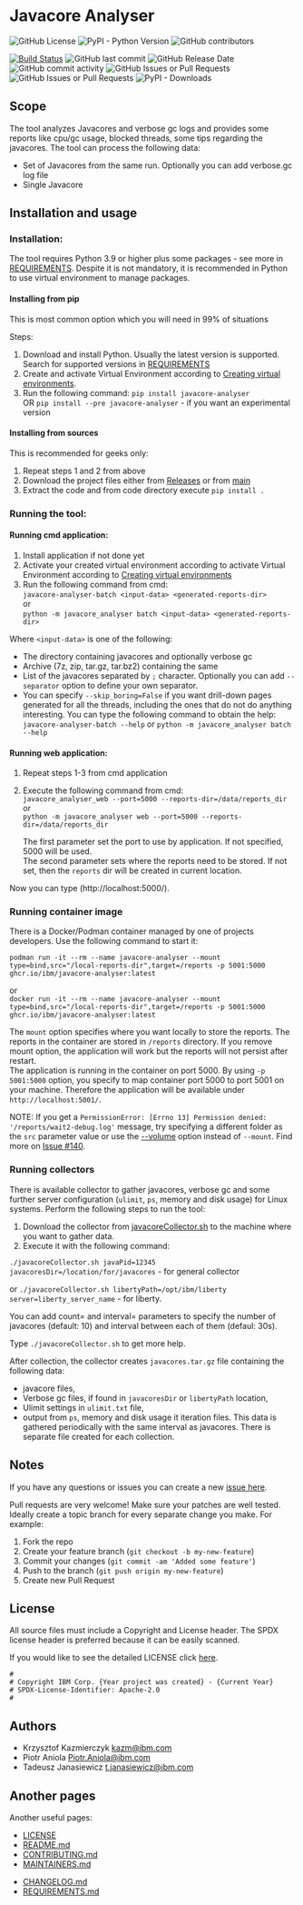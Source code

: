 <!-- This should be the location of the title of the repository, normally the short name -->
# Javacore Analyser

![GitHub License](https://img.shields.io/github/license/IBM/javacore-analyser)
![PyPI - Python Version](https://img.shields.io/pypi/pyversions/javacore-analyser)
![GitHub contributors](https://img.shields.io/github/contributors/IBM/javacore-analyser)  
<!-- Build Status, is a great thing to have at the top of your repository, it shows that you take your CI/CD as first class citizens -->
[![Build Status](https://app.travis-ci.com/IBM/javacore-analyser.svg?token=w3i4X11XppEi2tJQsxDb&branch=main)](https://app.travis-ci.com/IBM/javacore-analyser)
![GitHub last commit](https://img.shields.io/github/last-commit/IBM/javacore-analyser)
![GitHub Release Date](https://img.shields.io/github/release-date/IBM/javacore-analyser)
![GitHub commit activity](https://img.shields.io/github/commit-activity/t/IBM/javacore-analyser)
![GitHub Issues or Pull Requests](https://img.shields.io/github/issues-pr/IBM/javacore-analyser)
![GitHub Issues or Pull Requests](https://img.shields.io/github/issues-pr-closed/IBM/javacore-analyser)
![PyPI - Downloads](https://img.shields.io/pypi/dm/javacore-analyser)


<!-- Not always needed, but a scope helps the user understand in a short sentance like below, why this repo exists -->
## Scope

The tool analyzes Javacores and verbose gc logs and provides some reports like cpu/gc usage, blocked threads, some tips regarding the javacores. The tool can process the following data:
* Set of Javacores from the same run. Optionally you can add verbose.gc log file
* Single Javacore

  
<!-- A more detailed Usage or detailed explaination of the repository here -->
## Installation and usage

### Installation:
The tool requires Python 3.9 or higher plus some packages - see more in [REQUIREMENTS](REQUIREMENTS.md). 
Despite it is not mandatory, it is recommended in Python to use virtual environment to manage packages.

#### Installing from pip
This is most common option which you will need in 99% of situations  

Steps:
1. Download and install Python. Usually the latest version is supported. Search for supported versions in 
[REQUIREMENTS](REQUIREMENTS.md)
2. Create and activate Virtual Environment according to [Creating virtual environments](https://docs.python.org/3/tutorial/venv.html#creating-virtual-environments).
3. Run the following command:
   `pip install javacore-analyser`  
    OR
   `pip install --pre javacore-analyser` - if you want an experimental version


#### Installing from sources
This is recommended for geeks only:
1. Repeat steps 1 and 2 from above
2. Download the project files either from [Releases](https://github.com/IBM/javacore-analyser/releases) or from [main](https://github.com/IBM/javacore-analyser/archive/refs/heads/main.zip)
3. Extract the code and from code directory execute
   `pip install .`

### Running the tool:

#### Running cmd application: 
1. Install application if not done yet
2. Activate your created virtual environment according to activate Virtual Environment according to [Creating virtual environments](https://docs.python.org/3/tutorial/venv.html#creating-virtual-environments)
3. Run the following command from cmd:  
`javacore-analyser-batch <input-data> <generated-reports-dir>`  
or  
`python -m javacore_analyser batch <input-data> <generated-reports-dir>`  

Where `<input-data>` is one of the following:
* The directory containing javacores and optionally verbose gc
* Archive (7z, zip, tar.gz, tar.bz2) containing the same
* List of the javacores separated by `;` character. Optionally you can add `--separator` option to define your own separator.
* You can specify `--skip_boring=False` if you want drill-down pages generated for all the threads, including the ones that do not do anything interesting.
You can type the following command to obtain the help:  
`javacore-analyser-batch --help` or `python -m javacore_analyser batch --help`

#### Running web application:
1. Repeat steps 1-3 from cmd application
2. Execute the following command from cmd:  
  `javacore_analyser_web --port=5000 --reports-dir=/data/reports_dir`  
     or  
  `python -m javacore_analyser web --port=5000 --reports-dir=/data/reports_dir`  


   The first parameter set the port to use by application. If not specified, 5000 will be used.  
   The second parameter sets where the reports need to be stored. If not set, then the `reports` dir will be created in current location.  

Now you can type (http://localhost:5000/).  

### Running container image
There is a Docker/Podman container managed by one of projects developers. Use the following command 
to start it:

`podman run -it --rm --name javacore-analyser --mount type=bind,src="/local-reports-dir",target=/reports -p 5001:5000 ghcr.io/ibm/javacore-analyser:latest`

or  
`docker run -it --rm --name javacore-analyser --mount type=bind,src="/local-reports-dir",target=/reports -p 5001:5000 ghcr.io/ibm/javacore-analyser:latest`  

The `mount` option specifies where you want locally to store the reports. The reports in the container are stored in 
`/reports` directory. If you remove mount option, the application will work but the reports will not persist after 
restart.  
The application is running in the container on port 5000. By using `-p 5001:5000` option, you specify to map container 
port 5000 to port 5001 on your machine. Therefore the application will be available under `http://localhost:5001/`.

NOTE: If you get a `PermissionError: [Errno 13] Permission denied: '/reports/wait2-debug.log'` message,
try specifying a different folder as the `src` parameter value or use the
[--volume](https://docs.docker.com/engine/storage/volumes/) option instead of `--mount`. Find more on 
[Issue #140](https://github.com/IBM/javacore-analyser/issues/140#issuecomment-2757809160).


### Running collectors
There is available collector to gather javacores, verbose gc and some further server configuration (`ulimit`, `ps`, memory and disk usage) for Linux systems.
Perform the following steps to run the tool:
1. Download the collector from [javacoreCollector.sh](collectors/javacoreCollector.sh) to the machine where you want to gather data. 
2. Execute it with the following command:

`./javacoreCollector.sh javaPid=12345 javacoresDir=/location/for/javacores` - for general collector

or
`./javacoreCollector.sh libertyPath=/opt/ibm/liberty server=liberty_server_name` - for liberty. 

You can add count= and interval= parameters to specify the number of javacores (default: 10) and interval between each of them (defaul: 30s).

Type `./javacoreCollector.sh` to get more help.

After collection, the collector creates `javacores.tar.gz` file containing the following data:
* javacore files, 
* Verbose gc files, if found in `javacoresDir` or `libertyPath` location, 
* Ulimit settings in `ulimit.txt` file,
* output from `ps`, memory and disk usage it iteration files. This data is gathered periodically with the same interval as javacores. There is separate file created for each collection.

<!-- The following are OPTIONAL, but strongly suggested to have in your repository. -->
<!--
* [dco.yml](.github/dco.yml) - This enables DCO bot for you, please take a look https://github.com/probot/dco for more details.
* [travis.yml](.travis.yml) - This is a example `.travis.yml`, please take a look https://docs.travis-ci.com/user/tutorial/ for more details.
-->

<!-- A notes section is useful for anything that isn't covered in the Usage or Scope. Like what we have below. -->
## Notes

<!--
**NOTE: This repository has been configured with the [DCO bot](https://github.com/probot/dco).
When you set up a new repository that uses the Apache license, you should
use the DCO to manage contributions. The DCO bot will help enforce that.
Please contact one of the IBM GH Org stewards.**
-->


<!-- Questions can be useful but optional, this gives you a place to say, "This is how to contact this project maintainers or create PRs -->
If you have any questions or issues you can create a new [issue here][issues].

Pull requests are very welcome! Make sure your patches are well tested.
Ideally create a topic branch for every separate change you make. For
example:

1. Fork the repo
2. Create your feature branch (`git checkout -b my-new-feature`)
3. Commit your changes (`git commit -am 'Added some feature'`)
4. Push to the branch (`git push origin my-new-feature`)
5. Create new Pull Request

## License

All source files must include a Copyright and License header. The SPDX license header is 
preferred because it can be easily scanned.

If you would like to see the detailed LICENSE click [here](LICENSE).

```text
#
# Copyright IBM Corp. {Year project was created} - {Current Year}
# SPDX-License-Identifier: Apache-2.0
#
```
## Authors

* Krzysztof Kazmierczyk <kazm@ibm.com>
* Piotr Aniola <Piotr.Aniola@ibm.com>
* Tadeusz Janasiewicz <t.janasiewicz@ibm.com>

[issues]: https://github.com/IBM/javacore-analyser/issues/new

## Another pages

Another useful pages:
* [LICENSE](LICENSE)
* [README.md](README.md)
* [CONTRIBUTING.md](CONTRIBUTING.md)
* [MAINTAINERS.md](MAINTAINERS.md)
<!-- A Changelog allows you to track major changes and things that happen, https://github.com/github-changelog-generator/github-changelog-generator can help automate the process -->
* [CHANGELOG.md](CHANGELOG.md)
* [REQUIREMENTS.md](REQUIREMENTS.md)
